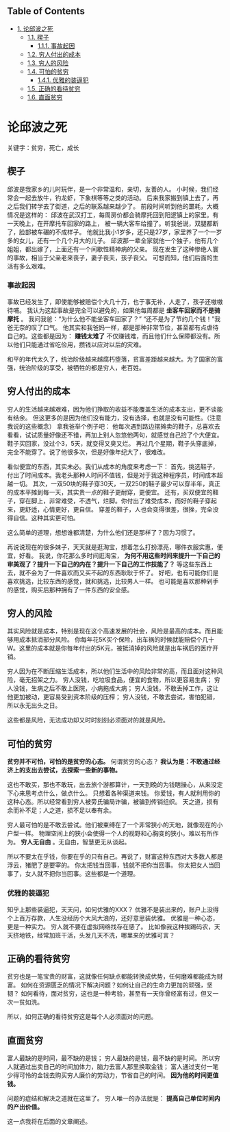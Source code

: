 <div id="table-of-contents">
<h2>Table of Contents</h2>
<div id="text-table-of-contents">
<ul>
<li><a href="#sec-1">1. 论邱波之死</a>
<ul>
<li><a href="#sec-1-1">1.1. 楔子</a>
<ul>
<li><a href="#sec-1-1-1">1.1.1. 事故起因</a></li>
</ul>
</li>
<li><a href="#sec-1-2">1.2. 穷人付出的成本</a></li>
<li><a href="#sec-1-3">1.3. 穷人的风险</a></li>
<li><a href="#sec-1-4">1.4. 可怕的贫穷</a>
<ul>
<li><a href="#sec-1-4-1">1.4.1. 优雅的装逼犯</a></li>
</ul>
</li>
<li><a href="#sec-1-5">1.5. 正确的看待贫穷</a></li>
<li><a href="#sec-1-6">1.6. 直面贫穷</a></li>
</ul>
</li>
</ul>
</div>
</div>

# 论邱波之死<a id="sec-1" name="sec-1"></a>

关键字：贫穷，死亡，成长

## 楔子<a id="sec-1-1" name="sec-1-1"></a>

邱波是我家乡的儿时玩伴，是一个非常温和，亲切，友善的人。
小时候，我们经常会一起去放牛，钓龙虾，下象棋等等之类的活动。
后来我家搬到镇上去了，再之后我们转学去了街道，之后的联系越来越少了。
前段时间听到他的噩耗，大概情况是这样的：
邱波在武汉打工，每周房价都会骑摩托回到阳逻镇上的家里。有一天晚上，在开摩托车回家的路上，
被一辆大客车给撞了。听我爸说，双腿都断了，脸部被车碾的不成样子。
他就比我小1岁多，还只是27岁，家里养了一个一岁多的女儿，还有一个几个月大的儿子。
邱波那一辈全家就他一个独子，他有几个姐姐，都出嫁了，上面还有一个间歇性精神病的父亲。
现在发生了这种惨绝人寰的事故，相当于父亲老来丧子，妻子丧夫，孩子丧父。
可想而知，他们后面的生活有多么艰难。

### 事故起因<a id="sec-1-1-1" name="sec-1-1-1"></a>

事故已经发生了，即使能够被赔偿个大几十万，也于事无补，人走了，孩子还嗷嗷待哺。
我认为这起事故是完全可以避免的，如果他每周都是 **坐客车回家而不是骑摩托** 。
我问我爸：“为什么他不能坐客车回家了？”
“还不是为了节约几个钱！”我爸无奈的叹了口气。
他其实和我爸妈一样，都是那种非常节俭，甚至都有点虐待自己的。这些都是因为：
**赚钱太难了**
不仅赚钱难，而且他们什么保障都没有。所以他们只能通过省吃俭用，攒钱以应对以后的灾难。

和平的年代太久了，统治阶级越来越腐朽堕落，贫富差距越来越大。为了国家的富强，统治阶级的享受，被牺牲的都是穷人，老百姓。

## 穷人付出的成本<a id="sec-1-2" name="sec-1-2"></a>

穷人的生活越来越艰难，因为他们挣取的收益不能覆盖生活的成本支出，更不谈能有结余。
但这更多的是因为他们没有能力，没有选择，也就是没有可能性。（注意我说的这些概念）
拿我爸举个例子吧：
他每次遇到路边摆摊卖的鞋子，总喜欢去看看，试试质量好像还不错，再加上别人忽悠他两句，就感觉自己捡了个大便宜。
鞋子买回家，没过个3，5天，就变得又臭又烂。
再过几个星期，鞋子头穿底掉，完全不能穿了。说了他很多次，但是好像年纪大了，很难改。

看似便宜的东西，其实未必。我们从成本的角度来考虑一下：
首先，挑选鞋子，付出了时间成本。我老头那种人时间不值钱，但是对于我这种程序员，时间成本超越一切。
其次，一双50块的鞋子穿30天，一双250的鞋子最少可以穿半年，真正的成本平摊到每一天，其实贵一点的鞋子更耐穿，更便宜。
还有，买双便宜的鞋子，穿在脚上，非常难受，不透气，烂脚。你付出了难受成本，而好的鞋子穿起来，更舒适，心情更好，更自信。
穿差的鞋子，人也会变得很差，很挫，完全没得自信。这种其实更可怕。

这么简单的道理，想想谁都清楚，为什么他们还是那样了？因为习惯了。

再说说现在的很多妹子，天天就是逛淘宝，想着怎么打扮漂亮，哪件衣服实惠，便宜，好看。
我说，你花那么多时间逛淘宝，
**为何不用这些时间来提升一下自己的审美观了？提升一下自己的内在？提升一下自己的工作技能了？**
等这些东西上去，就不会为了一件喜欢而又买不起的东西耿耿于怀了。
好吧，也有可能你们是喜欢挑选，比较东西的感觉，就和挑选，比较男人一样。
也可能是喜欢那种剁手的感觉，购买后那种拥有了一件东西的安全感。

## 穷人的风险<a id="sec-1-3" name="sec-1-3"></a>

其实风险就是成本，特别是现在这个高速发展的社会，风险是最高的成本。而且能够用成本抵消部分风险。
你每年花5K买个保险，出车祸的时候就能赔偿个几十W。这里的成本就是你每年付出的5K元，被抵消掉的风险就是出车祸后的医疗开销。

穷人因为在不断压缩生活成本，所以他们生活中的风险非常的高，而且面对这种风险，毫无招架之力。
穷人没钱，吃垃圾食品，便宜的食物，所以更容易生病；
穷人没钱，生病之后不敢上医院，小病拖成大病；
穷人没钱，不敢丢掉工作，这让他更加被动，更容易受到资本阶级的压榨；
穷人没钱，不敢去尝试，害怕犯错，所以永无出头之日。

这些都是风险，无法成功却又时时刻刻必须面对的就是风险。

## 可怕的贫穷<a id="sec-1-4" name="sec-1-4"></a>

**贫穷并不可怕，可怕的是贫穷的心态。**
何谓贫穷的心态？
**我认为是：不敢通过经济上的支出去尝试，去探索一些新的事物。**

这也不敢买，那也不敢玩，出去旅个游都算计，一天到晚的为钱瞎操心，从来没定下心来思考点什么，做点什么。
只想着各种渠道来钱。
你爱钱，有人就利用你的这种心态。所以经常看到穷人被旁氏骗局诈骗，被骗到传销组织。
天之道，损有余而补不足；人之道，损不足以奉有余。

穷人最可怕的是不敢去尝试。他们被束缚在了一个非常狭小的天地，就像现在的小户型一样。
物理空间上的狭小会使得一个人的视野和心胸变的狭小，难以有所作为。
**穷人无自由** 。无自由，智慧更无从谈起。

所以不要太在乎钱，你要在乎的只有自己。再说了，财富这种东西对大多数人都是浮云，猪肥了是要宰的。
你太把钱当回事，钱就不把你当回事。
你太把女人当回事了，女人就不把你当回事。这些都是一个道理。

### 优雅的装逼犯<a id="sec-1-4-1" name="sec-1-4-1"></a>

知乎上那些装逼犯，天天问，如何优雅的XXX？
优雅不是装出来的，账户上没得个上百万存款，人生没经历个大风大浪的，还好意思装优雅。
优雅是一种心态，更是一种实力。
穷人就不要在虚拟网络找存在感了。
比如像我这种挨踢码农，天天挤地铁，经常加班干活，头发几天不洗，哪里来的优雅可言？

## 正确的看待贫穷<a id="sec-1-5" name="sec-1-5"></a>

贫穷也是一笔宝贵的财富，这就像任何缺点都能转换成优势，任何磨难都能成为财富。
如何在资源匮乏的情况下解决问题？如何让自己的生命力更加的顽强，坚韧？
如何看待，面对贫穷，这也是一种考验，甚至有一天你曾经富有过，但又一次一贫如洗。

所以，如何正确的看待贫穷这是每个人必须面对的问题。

## 直面贫穷<a id="sec-1-6" name="sec-1-6"></a>

富人最缺的是时间，最不缺的是钱；
穷人最缺的是钱，最不缺的是时间。
所以穷人就通过出卖自己的时间加体力，脑力去富人那里换取金钱；
富人通过支付一笔少得可怜的金钱去购买穷人廉价的劳动力，节省自己的时间。
**因为他的时间更值钱。**

问题的症结和解决之道就在这里了。
穷人唯一的办法就是： **提高自己单位时间内的产出价值。**

这一点我将在后面的文章阐述。
